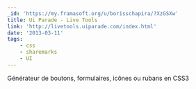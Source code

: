 ```yaml
---
_id: 'https://my.framasoft.org/u/borisschapira/?XzGSXw'
title: Ui Parade - Live Tools
link: 'http://livetools.uiparade.com/index.html'
date: '2013-03-11'
tags:
    - css
    - sharemarks
    - UI
---
```


<div class="markdown"><p>Générateur de boutons, formulaires, icônes ou rubans en CSS3
</p></div>
